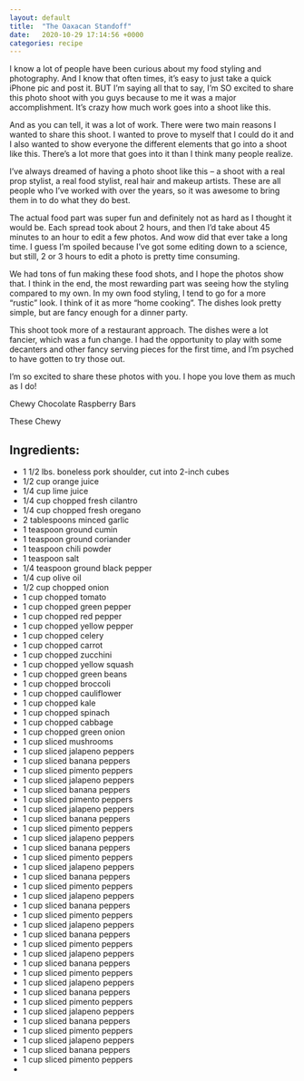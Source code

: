 ```yaml
---
layout: default
title:  "The Oaxacan Standoff"
date:   2020-10-29 17:14:56 +0000
categories: recipe
---
```

I know a lot of people have been curious about my food styling and photography. And I know that often times, it’s easy to just take a quick iPhone pic and post it. BUT I’m saying all that to say, I’m SO excited to share this photo shoot with you guys because to me it was a major accomplishment. It’s crazy how much work goes into a shoot like this.

And as you can tell, it was a lot of work. There were two main reasons I wanted to share this shoot. I wanted to prove to myself that I could do it and I also wanted to show everyone the different elements that go into a shoot like this. There’s a lot more that goes into it than I think many people realize.

I’ve always dreamed of having a photo shoot like this – a shoot with a real prop stylist, a real food stylist, real hair and makeup artists. These are all people who I’ve worked with over the years, so it was awesome to bring them in to do what they do best.

The actual food part was super fun and definitely not as hard as I thought it would be. Each spread took about 2 hours, and then I’d take about 45 minutes to an hour to edit a few photos. And wow did that ever take a long time. I guess I’m spoiled because I’ve got some editing down to a science, but still, 2 or 3 hours to edit a photo is pretty time consuming.

We had tons of fun making these food shots, and I hope the photos show that. I think in the end, the most rewarding part was seeing how the styling compared to my own. In my own food styling, I tend to go for a more “rustic” look. I think of it as more “home cooking”. The dishes look pretty simple, but are fancy enough for a dinner party.

This shoot took more of a restaurant approach. The dishes were a lot fancier, which was a fun change. I had the opportunity to play with some decanters and other fancy serving pieces for the first time, and I’m psyched to have gotten to try those out.

I’m so excited to share these photos with you. I hope you love them as much as I do!

Chewy Chocolate Raspberry Bars

These Chewy
## Ingredients:

- 1 1/2 lbs. boneless pork shoulder, cut into 2-inch cubes
- 1/2 cup orange juice
- 1/4 cup lime juice
- 1/4 cup chopped fresh cilantro
- 1/4 cup chopped fresh oregano
- 2 tablespoons minced garlic
- 1 teaspoon ground cumin
- 1 teaspoon ground coriander
- 1 teaspoon chili powder
- 1 teaspoon salt
- 1/4 teaspoon ground black pepper
- 1/4 cup olive oil
- 1/2 cup chopped onion
- 1 cup chopped tomato
- 1 cup chopped green pepper
- 1 cup chopped red pepper
- 1 cup chopped yellow pepper
- 1 cup chopped celery
- 1 cup chopped carrot
- 1 cup chopped zucchini
- 1 cup chopped yellow squash
- 1 cup chopped green beans
- 1 cup chopped broccoli
- 1 cup chopped cauliflower
- 1 cup chopped kale
- 1 cup chopped spinach
- 1 cup chopped cabbage
- 1 cup chopped green onion
- 1 cup sliced mushrooms
- 1 cup sliced jalapeno peppers
- 1 cup sliced banana peppers
- 1 cup sliced pimento peppers
- 1 cup sliced jalapeno peppers
- 1 cup sliced banana peppers
- 1 cup sliced pimento peppers
- 1 cup sliced jalapeno peppers
- 1 cup sliced banana peppers
- 1 cup sliced pimento peppers
- 1 cup sliced jalapeno peppers
- 1 cup sliced banana peppers
- 1 cup sliced pimento peppers
- 1 cup sliced jalapeno peppers
- 1 cup sliced banana peppers
- 1 cup sliced pimento peppers
- 1 cup sliced jalapeno peppers
- 1 cup sliced banana peppers
- 1 cup sliced pimento peppers
- 1 cup sliced jalapeno peppers
- 1 cup sliced banana peppers
- 1 cup sliced pimento peppers
- 1 cup sliced jalapeno peppers
- 1 cup sliced banana peppers
- 1 cup sliced pimento peppers
- 1 cup sliced jalapeno peppers
- 1 cup sliced banana peppers
- 1 cup sliced pimento peppers
- 1 cup sliced jalapeno peppers
- 1 cup sliced banana peppers
- 1 cup sliced pimento peppers
- 1 cup sliced jalapeno peppers
- 1 cup sliced banana peppers
- 1 cup sliced pimento peppers
-